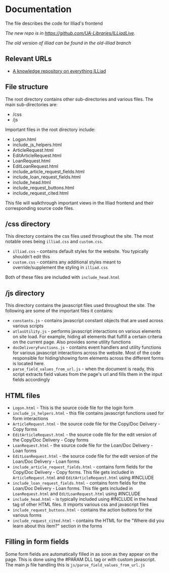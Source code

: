 # Documentation
The file describes the code for Illiad's frontend

*The new repo is in https://github.com/UA-Libraries/ILLiadLive.*

*The old version of illiad can be found in the old-illiad branch*

## Relevant URLs
- [A knowledge repository on everything ILLiad](https://support.atlas-sys.com/hc/en-us/categories/360000716874-ILLiad)


## File structure
The root directory contains other sub-directories and various files. The main sub-directories are:
- /css
- /js


Important files in the root directory include:
- Logon.html
- include_js_helpers.html
- ArticleRequest.html
- EditArticleRequest.html
- LoanRequest.html
- EditLoanRequest.html
- include_article_request_fields.html
- include_loan_request_fields.html
- include_head.html
- include_request_buttons.html
- include_request_cited.html

This file will walkthrough important views in the Illiad frontend and their corresponding source code files.


## /css directory
This directory contains the css files used throughout the site. The most notable ones being `illiad.css` and `custom.css`.
- `illiad.css` - contains default styles for the website. You typically shouldn't edit this
- `custom.css` - contains any additional styles meant to override/supplement the styling in `illiad.css`

Both of these files are included with `include_head.html`

## /js directory
This directory contains the javascript files used throughout the site. The following are some of the important files it contains:
- `constants.js` - contains javascript constant objects that are used across various scripts
- `atlasUtility.js` - performs javascript interactions on various elements on site load. For example, hiding all elements that fulfill a certain criteria on the current page. Also provides some utility functions
- `docDeliveryFunctions.js` - contains event handlers and utility functions for various javascript interactions across the website. Most of the code responsible for hiding/showing form elements across the different forms is located here.
- `parse_field_values_from_url.js` - when the document is ready, this script extracts field values from the page's url and fills them in the input fields accordingly


## HTML files
- `Logon.html` - This is the source code file for the login form
- `include_js_helpers.html` - this file contains javascript functions used for form interactions
- `ArticleRequest.html` - the source code file for the Copy/Doc Delivery - Copy forms
- `EditArticleRequest.html` - the source code file for the edit version of the Copy/Doc Delivery - Copy forms
- `LoanRequest.html` - the source code file for the Loan/Doc Delivery - Loan forms
- `EditLoanRequest.html` - the source code file for the edit version of the Loan/Doc Delivery - Loan forms
- `include_article_request_fields.html` - contains form fields for the Copy/Doc Delivery - Copy forms. This file gets included in `ArticleRequest.html` and `EditArticleRequest.html` using #INCLUDE
- `include_loan_request_fields.html` - contains form fields for the Loan/Doc Delivery - Loan forms. This file gets included in `LoanRequest.html` and `EditLoanRequest.html` using #INCLUDE
- `include_head.html` - is typically included using #INCLUDE in the head tag of other HTML files. It imports various css and javascript files
- `include_request_buttons.html` - contains the action buttons for the various forms
- `include_request_cited.html` - contains the HTML for the "Where did you learn about this item?" section in the forms


## Filling in form fields
Some form fields are automatically filled in as soon as they appear on the page. This is done using the #PARAM DLL tag or with custom javascript. The main js file handling this is `js/parse_field_values_from_url.js`